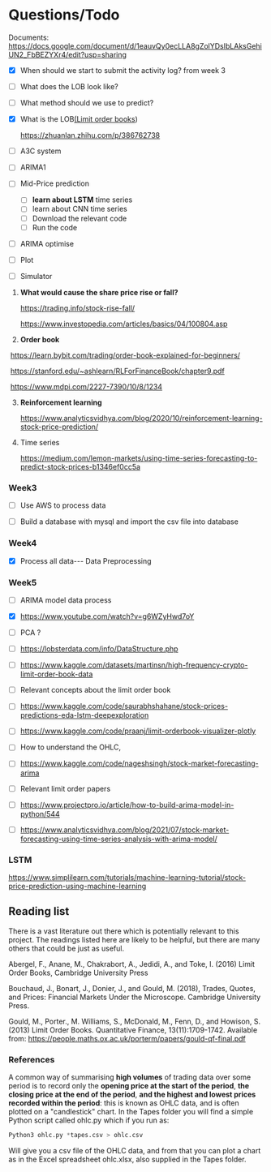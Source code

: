 # Questions/Todo

Documents: https://docs.google.com/document/d/1eauvQy0ecLLA8gZolYDsIbLAksGehiUN2_FbBEZYXr4/edit?usp=sharing

- [x] When should we start to submit the activity log? from week 3

- [ ] What does the LOB look like?

- [ ] What method should we use to predict?

- [x] What is the LOB[(Limit order books](https://www.investopedia.com/terms/l/limitorderbook.asp#:~:text=Key%20Takeaways-,A%20limit%20order%20book%20is%20a%20record%20of%20outstanding%20limit,record%20by%20the%20security%20specialist.))

  https://zhuanlan.zhihu.com/p/386762738

- [ ] A3C system

- [ ] ARIMA1

- [ ] Mid-Price prediction

  - [ ] **learn about LSTM** time series
  - [ ] learn about CNN time series
  - [ ] Download the relevant code
  - [ ] Run the code

- [ ] ARIMA optimise

- [ ] Plot 

- [ ] Simulator



1. **What would cause the share price rise or fall?**

   https://trading.info/stock-rise-fall/

   https://www.investopedia.com/articles/basics/04/100804.asp

2. **Order book**

​		https://learn.bybit.com/trading/order-book-explained-for-beginners/

​		https://stanford.edu/~ashlearn/RLForFinanceBook/chapter9.pdf

​		https://www.mdpi.com/2227-7390/10/8/1234

3. **Reinforcement learning**

   https://www.analyticsvidhya.com/blog/2020/10/reinforcement-learning-stock-price-prediction/



4. Time series

   https://medium.com/lemon-markets/using-time-series-forecasting-to-predict-stock-prices-b1346ef0cc5a

### Week3

- [ ] Use AWS to process data
- [ ] Build a database with mysql and import the csv file into database



### Week4

- [x] Process all data--- Data Preprocessing



### Week5

- [ ] ARIMA model data process

- [x] https://www.youtube.com/watch?v=g6WZyHwd7oY

- [ ] PCA ?

- [ ] https://lobsterdata.com/info/DataStructure.php

- [ ] https://www.kaggle.com/datasets/martinsn/high-frequency-crypto-limit-order-book-data

- [ ] Relevant concepts about the limit order book

- [ ] https://www.kaggle.com/code/saurabhshahane/stock-prices-predictions-eda-lstm-deepexploration

- [ ] https://www.kaggle.com/code/praanj/limit-orderbook-visualizer-plotly

- [ ] How to understand the OHLC, 

- [ ] https://www.kaggle.com/code/nageshsingh/stock-market-forecasting-arima

- [ ] Relevant limit order papers

- [ ] https://www.projectpro.io/article/how-to-build-arima-model-in-python/544

- [ ] https://www.analyticsvidhya.com/blog/2021/07/stock-market-forecasting-using-time-series-analysis-with-arima-model/

  

### LSTM

https://www.simplilearn.com/tutorials/machine-learning-tutorial/stock-price-prediction-using-machine-learning



## Reading list

There is a vast literature out there which is potentially relevant to this project. The readings listed here are likely to be helpful, but there are many others that could be just as useful.

Abergel, F., Anane, M., Chakrabort, A., Jedidi, A., and Toke, I. (2016) Limit Order Books, Cambridge University Press

Bouchaud, J., Bonart, J., Donier, J., and Gould, M. (2018), Trades, Quotes, and Prices: Financial Markets Under the Microscope. Cambridge University Press.

Gould, M., Porter., M. Williams, S., McDonald, M., Fenn, D., and Howison, S. (2013) Limit Order Books. Quantitative Finance, 13(11):1709-1742. Available from: https://people.maths.ox.ac.uk/porterm/papers/gould-qf-final.pdf



### References

A common way of summarising **high volumes** of trading data over some period is to record only the **opening price at the start of the period**, **the closing price at the end of the period**, **and the highest and lowest prices recorded within the period**: this is known as OHLC data, and is often plotted on a "candlestick" chart. In the Tapes folder you will find a simple Python script called ohlc.py which if you run as:

```python
Python3 ohlc.py *tapes.csv > ohlc.csv
```

Will give you a csv file of the OHLC data, and from that you can plot a chart as in the Excel spreadsheet ohlc.xlsx, also supplied in the Tapes folder. 

